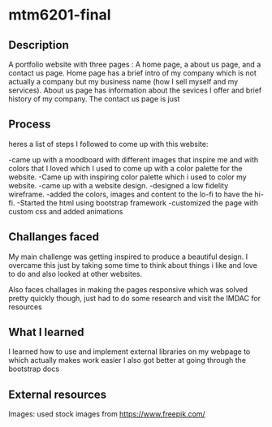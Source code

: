 # mtm6201-final

## Description

A portfolio website with three pages :
 A home page, a about us page, and a contact us page.
Home page has a brief intro of my company which is not actually a company but my business name (how I sell myself and my services).
About us page has information about the sevices I offer and brief history of my company.
The contact us page is just


## Process 

heres a list of steps I followed to come up with this website:

-came up with a moodboard with different images that inspire me and with colors that I loved which I used to come up with a color palette for the website.
-Came up with inspiring color palette which i used to color my website.
-came up with a website design. 
-designed a low fidelity wireframe.
-added the colors, images and content to the lo-fi to have the hi-fi. 
-Started the html using bootstrap framework
-customized the page with custom css and added animations



## Challanges faced

My main challenge was getting inspired to produce a beautiful design. I overcame this just by taking some time to think about things i like and love to do and also looked at other websites.

Also faces challages in making the pages responsive which was solved pretty quickly though, just had to do some research and visit the IMDAC for resources

## What I learned 

I learned how to use and implement external libraries on my webpage to which actually makes work easier 
I also got better at going through the bootstrap docs


## External resources

Images:
    used stock images from https://www.freepik.com/



